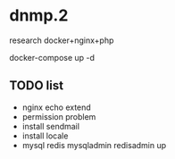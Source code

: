 # dnmp.2
research docker+nginx+php

docker-compose up -d

## TODO list

- nginx echo extend
- permission problem
- install sendmail
- install locale
- mysql redis mysqladmin redisadmin up
